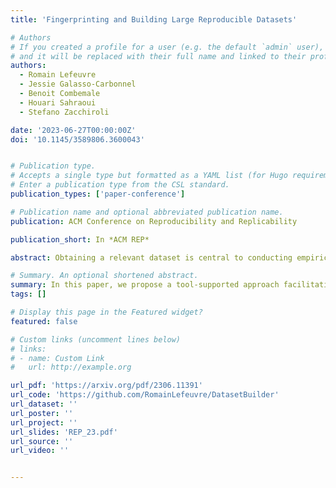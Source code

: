 ```yaml
---
title: 'Fingerprinting and Building Large Reproducible Datasets'

# Authors
# If you created a profile for a user (e.g. the default `admin` user), write the username (folder name) here
# and it will be replaced with their full name and linked to their profile.
authors:
  - Romain Lefeuvre
  - Jessie Galasso-Carbonnel
  - Benoit Combemale
  - Houari Sahraoui
  - Stefano Zacchiroli

date: '2023-06-27T00:00:00Z'
doi: '10.1145/3589806.3600043'


# Publication type.
# Accepts a single type but formatted as a YAML list (for Hugo requirements).
# Enter a publication type from the CSL standard.
publication_types: ['paper-conference']

# Publication name and optional abbreviated publication name.
publication: ACM Conference on Reproducibility and Replicability

publication_short: In *ACM REP*

abstract: Obtaining a relevant dataset is central to conducting empirical studies in software engineering. However, in the context of mining software repositories, the lack of appropriate tooling for large scale mining tasks hinders the creation of new datasets. Moreover, limitations related to data sources that change over time (e.g., code bases) and the lack of documentation of extraction processes make it difficult to reproduce datasets over time. This threatens the quality and reproducibility of empirical studies.In this paper, we propose a tool-supported approach facilitating the creation of large tailored datasets while ensuring their reproducibility. We leveraged all the sources feeding the Software Heritage append-only archive which are accessible through a unified programming interface to outline a reproducible and generic extraction process. We propose a way to define a unique fingerprint to characterize a dataset which, when provided to the extraction process, ensures that the same dataset will be extracted.We demonstrate the feasibility of our approach by implementing a prototype. We show how it can help reduce the limitations researchers face when creating or reproducing datasets. 

# Summary. An optional shortened abstract.
summary: In this paper, we propose a tool-supported approach facilitating the creation of large tailored datasets while ensuring their reproducibility. We leveraged all the sources feeding the Software Heritage append-only archive which are accessible through a unified programming interface to outline a reproducible and generic extraction process.
tags: []

# Display this page in the Featured widget?
featured: false

# Custom links (uncomment lines below)
# links:
# - name: Custom Link
#   url: http://example.org

url_pdf: 'https://arxiv.org/pdf/2306.11391'
url_code: 'https://github.com/RomainLefeuvre/DatasetBuilder'
url_dataset: ''
url_poster: ''
url_project: ''
url_slides: 'REP_23.pdf'
url_source: ''
url_video: ''


---
```

